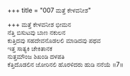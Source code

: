 +++
title = "007 ಮತ್ತೆ ಕೇಳವನೀಶ"

+++
ಮತ್ತೆ ಕೇಳವನೀಶ ಭೀಮನ   
ನೆತ್ತಿ ಬಿಸುಟವು ಬಾಣ ನಕುಲನ   
ಕುತ್ತಿದವು ಸಹದೇವನೊಡಲಲಿ ಮಾಡಿದವು ಪಥವ   
ಇತ್ತ ಸಾತ್ಯಕಿ ಚೇಕಿತಾನಕ   
ನುತ್ತಮೌಂಜ ಶಿಖಂಡಿ ದಳಪತಿ   
ಕೆತ್ತಿದೊಡಲಿನ ಜೋರಿನಲಿ ಹೊರಳಿದರು ಹುಡಿ ನನೆಯೆ       ॥7॥